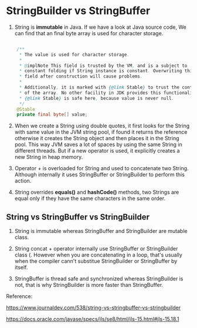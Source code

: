 # StringBuilder vs StringBuffer

1. String is **immutable** in Java. If we have a look at Java source code, We can find that an final byte array is used for character storage. 

```java

    /**
     * The value is used for character storage.
     *
     * @implNote This field is trusted by the VM, and is a subject to
     * constant folding if String instance is constant. Overwriting this
     * field after construction will cause problems.
     *
     * Additionally, it is marked with {@link Stable} to trust the contents
     * of the array. No other facility in JDK provides this functionality (yet).
     * {@link Stable} is safe here, because value is never null.
     */
    @Stable
    private final byte[] value;

```

2. When we create a String using double quotes, it first looks for the String with same value in the JVM string pool, if found it returns the reference otherwise it creates the String object and then places it in the String pool. This way JVM saves a lot of spaces by using the same String in different threads. But if a new operator is used, it explicitly creates a new String in heap memory.

3. Operator + is overloaded for String and used to concatenate two String. Although internally it uses StringBuffer or StringBuilder to perform this action.

4. String overrides **equals()** and **hashCode()** methods, two Strings are equal only if they have the same characters in the same order. 

## String vs StringBuffer vs StringBuilder

1. String is immutable whereas StringBuffer and StringBuilder are mutable class. 
   
2. String concat + operator internally use StringBuffer or StringBuilder class (. However when you are concatenating in a loop, that's usually when the compiler cann't substitue StringBuilder or StringBuffer by itself.
   
3. StringBuffer is thread safe and synchronized whereas StringBuilder is not, that is why StringBuilder is more faster than StringBuffer.


Reference: 

https://www.journaldev.com/538/string-vs-stringbuffer-vs-stringbuilder

https://docs.oracle.com/javase/specs/jls/se8/html/jls-15.html#jls-15.18.1